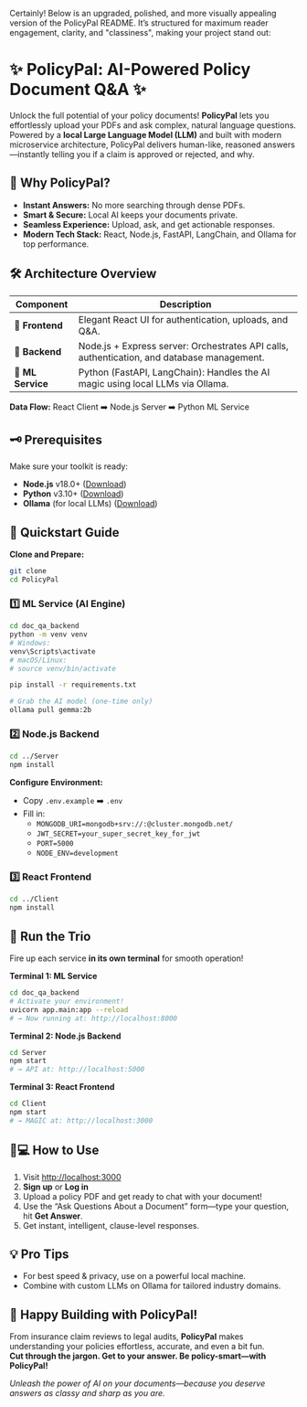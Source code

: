 Certainly! Below is an upgraded, polished, and more visually appealing version of the PolicyPal README. It’s structured for maximum reader engagement, clarity, and "classiness", making your project stand out:

# ✨ PolicyPal: AI-Powered Policy Document Q&A ✨

Unlock the full potential of your policy documents! **PolicyPal** lets you effortlessly upload your PDFs and ask complex, natural language questions. Powered by a **local Large Language Model (LLM)** and built with modern microservice architecture, PolicyPal delivers human-like, reasoned answers—instantly telling you if a claim is approved or rejected, and why.

## 🚀 Why PolicyPal?

- **Instant Answers:** No more searching through dense PDFs.
- **Smart & Secure:** Local AI keeps your documents private.
- **Seamless Experience:** Upload, ask, and get actionable responses.
- **Modern Tech Stack:** React, Node.js, FastAPI, LangChain, and Ollama for top performance.

## 🛠️ Architecture Overview

| Component          | Description                                                                                      |
|--------------------|--------------------------------------------------------------------------------------------------|
| 🎨 **Frontend**    | Elegant React UI for authentication, uploads, and Q&A.                                           |
| 🚪 **Backend**     | Node.js + Express server: Orchestrates API calls, authentication, and database management.       |
| 🧠 **ML Service**  | Python (FastAPI, LangChain): Handles the AI magic using local LLMs via Ollama.                   |

**Data Flow:** React Client ➡️ Node.js Server ➡️ Python ML Service

## 🗝️ Prerequisites

Make sure your toolkit is ready:
- **Node.js** v18.0+ ([Download](https://nodejs.org/))
- **Python** v3.10+ ([Download](https://python.org/))
- **Ollama** (for local LLMs) ([Download](https://ollama.com/))

## 🚦 Quickstart Guide

**Clone and Prepare:**
```bash
git clone 
cd PolicyPal
```

### 1️⃣ ML Service (AI Engine)

```bash
cd doc_qa_backend
python -m venv venv
# Windows:
venv\Scripts\activate
# macOS/Linux:
# source venv/bin/activate

pip install -r requirements.txt

# Grab the AI model (one-time only)
ollama pull gemma:2b
```

### 2️⃣ Node.js Backend

```bash
cd ../Server
npm install
```
**Configure Environment:**
- Copy `.env.example` ➡️ `.env`
- Fill in:
    - `MONGODB_URI=mongodb+srv://:@cluster.mongodb.net/`
    - `JWT_SECRET=your_super_secret_key_for_jwt`
    - `PORT=5000`
    - `NODE_ENV=development`

### 3️⃣ React Frontend

```bash
cd ../Client
npm install
```

## 🏃 Run the Trio

Fire up each service **in its own terminal** for smooth operation!

**Terminal 1: ML Service**
```bash
cd doc_qa_backend
# Activate your environment!
uvicorn app.main:app --reload
# → Now running at: http://localhost:8000
```

**Terminal 2: Node.js Backend**
```bash
cd Server
npm start
# → API at: http://localhost:5000
```

**Terminal 3: React Frontend**
```bash
cd Client
npm start
# → MAGIC at: http://localhost:3000
```

## 🧑💻 How to Use

1. Visit [http://localhost:3000](http://localhost:3000)
2. **Sign up** or **Log in**
3. Upload a policy PDF and get ready to chat with your document!
4. Use the “Ask Questions About a Document” form—type your question, hit **Get Answer**.
5. Get instant, intelligent, clause-level responses.

## 💡 Pro Tips

- For best speed & privacy, use on a powerful local machine.
- Combine with custom LLMs on Ollama for tailored industry domains.

## 🎉 Happy Building with PolicyPal!

From insurance claim reviews to legal audits, **PolicyPal** makes understanding your policies effortless, accurate, and even a bit fun.  
**Cut through the jargon. Get to your answer. Be policy-smart—with PolicyPal!**

*Unleash the power of AI on your documents—because you deserve answers as classy and sharp as you are.*